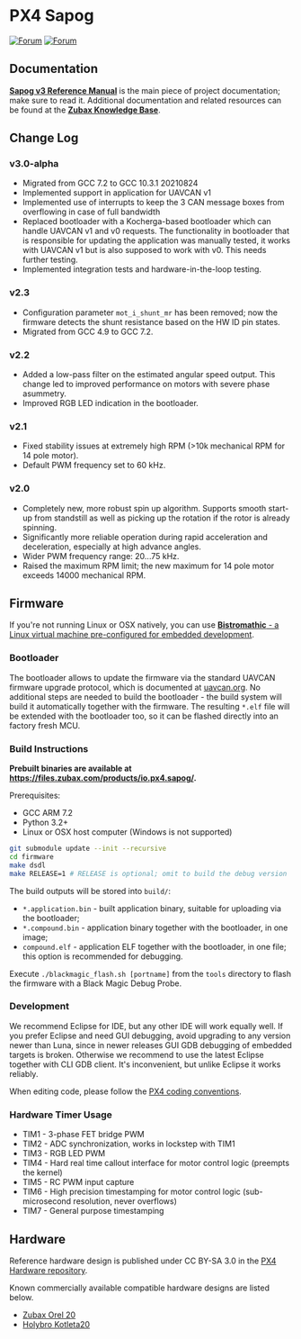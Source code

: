 PX4 Sapog
=========

[![Forum](https://img.shields.io/discourse/https/discuss.px4.io/users.svg)](https://discuss.px4.io/)
[![Forum](https://img.shields.io/discourse/https/forum.uavcan.org/users.svg)](https://forum.uavcan.org)

## Documentation

**[Sapog v3 Reference Manual](https://files.zubax.com/products/io.px4.sapog/Sapog_v3_Reference_Manual.pdf)**
is the main piece of project documentation; make sure to read it.
Additional documentation and related resources can be found at the
**[Zubax Knowledge Base](https://kb.zubax.com/x/cYAh)**.

## Change Log

### v3.0-alpha

* Migrated from GCC 7.2 to GCC 10.3.1 20210824
* Implemented support in application for UAVCAN v1
* Implemented use of interrupts to keep the 3 CAN message boxes from overflowing in case of full bandwidth
* Replaced bootloader with a Kocherga-based bootloader which can handle UAVCAN v1 and v0 requests.
 The functionality in bootloader that is responsible for updating the application was manually tested, it works with UAVCAN v1 but is also supposed to work with v0. This needs further testing.
* Implemented integration tests and hardware-in-the-loop testing.

### v2.3

* Configuration parameter `mot_i_shunt_mr` has been removed; now the firmware detects the shunt resistance
based on the HW ID pin states.
* Migrated from GCC 4.9 to GCC 7.2.

### v2.2

* Added a low-pass filter on the estimated angular speed output.
This change led to improved performance on motors with severe phase asummetry.
* Improved RGB LED indication in the bootloader.

### v2.1

* Fixed stability issues at extremely high RPM (>10k mechanical RPM for 14 pole motor).
* Default PWM frequency set to 60 kHz.

### v2.0

* Completely new, more robust spin up algorithm. Supports smooth start-up from standstill as well as picking up
the rotation if the rotor is already spinning.
* Significantly more reliable operation during rapid acceleration and deceleration,
especially at high advance angles.
* Wider PWM frequency range: 20...75 kHz.
* Raised the maximum RPM limit; the new maximum for 14 pole motor exceeds 14000 mechanical RPM.

## Firmware

If you're not running Linux or OSX natively, you can use
[**Bistromathic** - a Linux virtual machine pre-configured for embedded development](https://kb.zubax.com/x/KIEh).

### Bootloader

The bootloader allows to update the firmware via the standard UAVCAN firmware upgrade protocol,
which is documented at [uavcan.org](http://uavcan.org/Specification/6._Application_level_functions/#firmware-update).
No additional steps are needed to build the bootloader - the build system will build it automatically together with
the firmware. The resulting `*.elf` file will be extended with the bootloader too, so it can be flashed directly into an
factory fresh MCU.

### Build Instructions

**Prebuilt binaries are available at <https://files.zubax.com/products/io.px4.sapog/>.**

Prerequisites:

* GCC ARM 7.2
* Python 3.2+
* Linux or OSX host computer (Windows is not supported)

```bash
git submodule update --init --recursive
cd firmware
make dsdl
make RELEASE=1 # RELEASE is optional; omit to build the debug version
```

The build outputs will be stored into `build/`:

* `*.application.bin` - built application binary, suitable for uploading via the bootloader;
* `*.compound.bin` - application binary together with the bootloader, in one image;
* `compound.elf` - application ELF together with the bootloader, in one file; this option is recommended for debugging.

Execute `./blackmagic_flash.sh [portname]` from the `tools` directory to flash the firmware with a Black Magic Debug Probe.

### Development

We recommend Eclipse for IDE, but any other IDE will work equally well.
If you prefer Eclipse and need GUI debugging, avoid upgrading to any version newer than Luna,
since in newer releases GUI GDB debugging of embedded targets is broken.
Otherwise we recommend to use the latest Eclipse together with CLI GDB client.
It's inconvenient, but unlike Eclipse it works reliably.

When editing code, please follow the
[PX4 coding conventions](https://github.com/PX4/Firmware/blob/master/CONTRIBUTING.md).

### Hardware Timer Usage

* TIM1 - 3-phase FET bridge PWM
* TIM2 - ADC synchronization, works in lockstep with TIM1
* TIM3 - RGB LED PWM
* TIM4 - Hard real time callout interface for motor control logic (preempts the kernel)
* TIM5 - RC PWM input capture
* TIM6 - High precision timestamping for motor control logic (sub-microsecond resolution, never overflows)
* TIM7 - General purpose timestamping

## Hardware

Reference hardware design is published under CC BY-SA 3.0 in the [PX4 Hardware repository](https://github.com/PX4/Hardware).

Known commercially available compatible hardware designs are listed below.

- [Zubax Orel 20](https://zubax.com/products/orel_20)
- [Holybro Kotleta20](https://shop.holybro.com/kotleta20_p1156.html)
